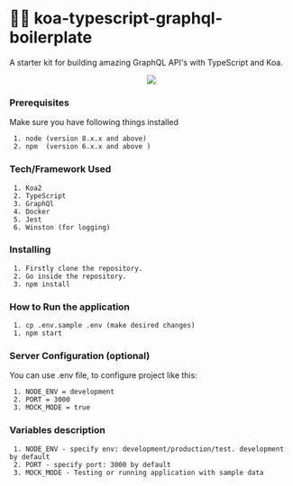 # 💁‍♂️ koa-typescript-graphql-boilerplate
A starter kit for building amazing GraphQL API's with TypeScript and Koa.

<div align="center"><img src="https://imgur.com/1MfnLVl.png" /></div>


### Prerequisites
Make sure you have following things installed
```
 1. node (version 8.x.x and above)
 2. npm  (version 6.x.x and above )
```

### Tech/Framework Used
```
 1. Koa2
 2. TypeScript
 3. GraphQl
 4. Docker
 5. Jest
 6. Winston (for logging)
```

### Installing
```
 1. Firstly clone the repository.
 2. Go inside the repository.
 3. npm install
```

### How to Run the application
```
 1. cp .env.sample .env (make desired changes)
 1. npm start
```

### Server Configuration (optional)
You can use .env file, to configure project like this:
```
 1. NODE_ENV = development
 2. PORT = 3000
 3. MOCK_MODE = true
```

### Variables description
```
 1. NODE_ENV - specify env: development/production/test. development by default
 2. PORT - specify port: 3000 by default
 3. MOCK_MODE - Testing or running application with sample data
```
